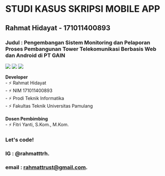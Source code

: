 # STUDI KASUS SKRIPSI MOBILE APP

## Rahmat Hidayat - 171011400893

### Judul : Pengembangan Sistem Monitoring dan Pelaporan Proses Pembangunan Tower Telekomunikasi Berbasis Web dan Android di PT GAIN

<p>
    <img src="https://img.shields.io/badge/Language-Kotlin%208-blue" />
    <img src="https://img.shields.io/badge/Developer-Rahmat-brightgreen" />
    <img src="https://img.shields.io/badge/Platform-Android-red" />
</p>

<!-- ### Fitur : Studi Kasus Skripsi Rahmat Hidayat -->

<summary><strong>Developer</strong></summary>
    - ⚡ Rahmat Hidayat</br>
    - ⚡ NIM 171011400893</br>
    - ⚡ Prodi Teknik Informatika</br>
    - ⚡ Fakultas Teknik Universitas Pamulang</br><br>
    
<summary><strong>Dosen Pembimbing</strong></summary>
    - ⚡ Fitri Yanti, S.Kom., M.Kom.</br>



### Let's code!

### IG : @rahmatttrh.

### email : rahmattrust@gmail.com.

